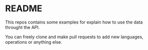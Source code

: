 # README

This repos contains some examples for explain how to use the data throught the API.

You can freely clone and make pull requests to add new languages, operations or anything else.